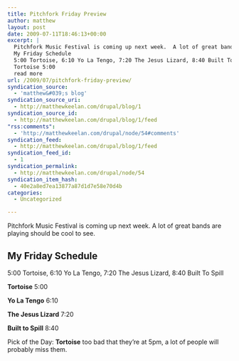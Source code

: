 ```yaml
---
title: Pitchfork Friday Preview
author: matthew
layout: post
date: 2009-07-11T18:46:13+00:00
excerpt: |
  Pitchfork Music Festival is coming up next week.  A lot of great bands are playing should be cool to see.
  My Friday Schedule
  5:00 Tortoise, 6:10 Yo La Tengo, 7:20 The Jesus Lizard, 8:40 Built To Spill
  Tortoise 5:00 
  read more
url: /2009/07/pitchfork-friday-preview/
syndication_source:
  - 'matthew&#039;s blog'
syndication_source_uri:
  - http://matthewkeelan.com/drupal/blog/1
syndication_source_id:
  - http://matthewkeelan.com/drupal/blog/1/feed
"rss:comments":
  - 'http://matthewkeelan.com/drupal/node/54#comments'
syndication_feed:
  - http://matthewkeelan.com/drupal/blog/1/feed
syndication_feed_id:
  - 1
syndication_permalink:
  - http://matthewkeelan.com/drupal/node/54
syndication_item_hash:
  - 40e2a8ed7ea13877a87d1d7e58e70d4b
categories:
  - Uncategorized

---
```

Pitchfork Music Festival is coming up next week. A lot of great bands are playing should be cool to see.

## My Friday Schedule

5:00 Tortoise, 6:10 Yo La Tengo, 7:20 The Jesus Lizard, 8:40 Built To Spill
  

  
**Tortoise** 5:00 
  

  

  
**Yo La Tengo** 6:10 
  

  

  
**The Jesus Lizard** 7:20 
  

  

  
**Built to Spill** 8:40 
  

  

  
Pick of the Day: **Tortoise** too bad that they&#8217;re at 5pm, a lot of people will probably miss them.
